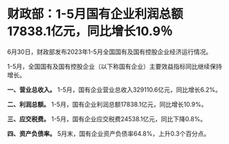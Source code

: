 

# 财政部：1-5月国有企业利润总额17838.1亿元，同比增长10.9％

6月30日，财政部发布2023年1-5月全国国有及国有控股企业经济运行情况。

1-5月，全国国有及国有控股企业（以下称国有企业）主要效益指标同比继续保持增长。

**一、营业总收入。** 1-5月，国有企业营业总收入329110.6亿元，同比增长6.2%。

**二、利润总额。** 1-5月，国有企业利润总额17838.1亿元，同比增长10.9%。

**三、应交税费。** 1-5月，国有企业应交税费24538.1亿元，同比下降0.8%。

**四、资产负债率。** 5月末，国有企业资产负债率64.8%，上升0.3个百分点。

